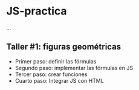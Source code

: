 # JS-practica
...

## Taller #1: figuras geométricas

- Primer paso: definir las fórmulas
- Segundo paso: implementar las fórmulas en JS 
- Tercer paso: crear funciones
- Cuarto paso: Integrar JS con HTML
